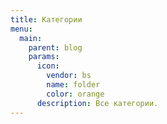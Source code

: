 ```yaml
---
title: Категории
menu:
  main:
    parent: blog
    params:
      icon:
        vendor: bs
        name: folder
        color: orange
      description: Все категории.
---
```

